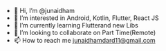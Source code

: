 - 👋 Hi, I’m @junaidham
- 👀 I’m interested in Android, Kotlin, Flutter, React JS
- 🌱 I’m currently learning Flutterand new Libs
- 💞️ I’m looking to collaborate on Part Time(Remote)
- 📫 How to reach me junaidhamdard11@gmail.com

<!---
junaidham/junaidham is a ✨ special ✨ repository because its `README.md` (this file) appears on your GitHub profile.
You can click the Preview link to take a look at your changes.
--->

